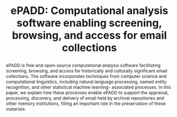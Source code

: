 ---
abstract: ePADD is free and open-source computational analysis software facilitating
  screening, browsing, and access for historically and culturally significant email
  collections. The software incorporates techniques from computer science and computational
  linguistics, including natural language processing, named entity recognition, and
  other statistical machine learning- associated processes. In this paper, we explain
  how these processes enable ePADD to support the appraisal, processing, discovery,
  and delivery of email held by archival repositories and other memory institutions,
  filling an important role in the preservation of these materials.
creators:
- Josh Schneider
- Peter Chan
- Glynn Edwards
- Sudheendra Hangal
date: null
document_url: https://services.phaidra.univie.ac.at/api/object/o:931099/download
grand_parent: iPRES
institutions: []
keywords:
- kyoto
landing_page_url: https://phaidra.univie.ac.at/o:931099
language: eng
layout: publication
license: CC BY-SA 4.0 International
notes_url: null
parent: iPRES 2017
publication_type: paper
size: 766125
slides_url: null
source_name: iPRES
stream_url: null
title: 'ePADD: Computational analysis software enabling screening, browsing, and access
  for email collections'
year: 2017
---
